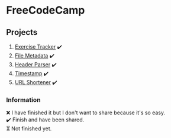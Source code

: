 # FreeCodeCamp

## Projects
1. [Exercise Tracker](https://github.com/michael-act/FreeCodeCamp/tree/main/Exercise%20Tracker) ✔️
2. [File Metadata](https://github.com/michael-act/FreeCodeCamp/tree/main/File%20Metadata) ✔️
3. [Header Parser](https://github.com/michael-act/FreeCodeCamp/tree/main/Header%20Parser) ✔️
4. [Timestamp](https://github.com/michael-act/FreeCodeCamp/tree/main/Timestamp) ✔️
5. [URL Shortener](https://github.com/michael-act/FreeCodeCamp/tree/main/URL%20Shortener) ✔️

### Information
❌ I have finished it but I don't want to share because it's so easy. <br />
✔️ Finish and have been shared. <br />
⏳ Not finished yet. <br />

